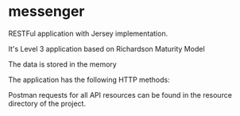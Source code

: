 # messenger
RESTFul application with Jersey implementation. 

It's Level 3 application based on Richardson Maturity Model 


The data is stored in the memory

The application has the following HTTP methods:


Postman requests for all API resources can be found in the resource directory of the project.

